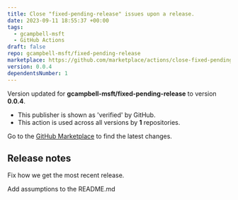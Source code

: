 ```yaml
---
title: Close "fixed-pending-release" issues upon a release.
date: 2023-09-11 18:55:37 +00:00
tags:
  - gcampbell-msft
  - GitHub Actions
draft: false
repo: gcampbell-msft/fixed-pending-release
marketplace: https://github.com/marketplace/actions/close-fixed-pending-release-issues-upon-a-release
version: 0.0.4
dependentsNumber: 1
---
```



Version updated for **gcampbell-msft/fixed-pending-release** to version **0.0.4**.
- This publisher is shown as 'verified' by GitHub.
- This action is used across all versions by **1** repositories.

Go to the [GitHub Marketplace](https://github.com/marketplace/actions/close-fixed-pending-release-issues-upon-a-release) to find the latest changes.

## Release notes

Fix how we get the most recent release.

Add assumptions to the README.md

